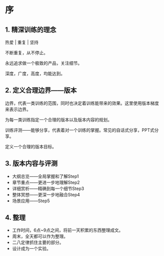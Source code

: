 # 序

## 1. 精深训练的理念

热爱 \| 重复 \| 坚持

不断重复，从不停止。

永远追求做一个极致的产品，关注细节。

深度，广度，高度，均能达到。

## 2. 定义合理边界——版本

边界，代表一类训练的范围，同时也决定着训练能带来的效果。这里使用版本梯度来表示边界。

为每一类训练指定一个合理的版本以及版本内容的规划。

训练评测——能够分享，代表着对一个训练的掌握。常见的自话式分享，PPT式分享。

定义一个合理的版本目标。

## 3. 版本内容与评测

* 大纲总览——全局掌握和了解Step1
* 章节重点——更进一步地理解Step2
* 详细赏析——精确到每一个细节Step3
* 整体冥想——更深一步地融合Step4
* 场景应用——Step5

## 4. 整理

* 工作时间，6点~9点之间，将前一天积累的东西整理成文。
* 周末，全天都可以作为整理。
* 二八定律抓住主要的部分。
* 设计成为一个实验。



